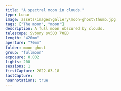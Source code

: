 ```yaml
---
title: "A spectral moon in clouds."
type: Lunar
image: assets\images\gallery\moon-ghost\thumb.jpg
tags: ["The moon", "moon"]
description: A full moon obscured by clouds.
telescope: Svbony sv503 70ED
length: "420mm"
aperture: "70mm"
folder: moon-ghost
group: "fullmoon"
exposure: 0.002
lights: 200
sessions: 1
firstCapture: 2022-03-18
lastCapture:
noannotations: true
---
```

